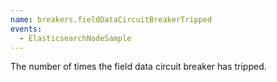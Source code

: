 ```yaml
---
name: breakers.fieldDataCircuitBreakerTripped
events:
  - ElasticsearchNodeSample
---
```


The number of times the field data circuit breaker has tripped.
